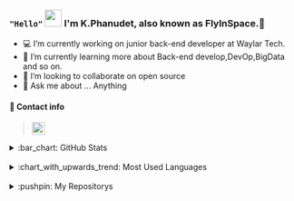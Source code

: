 ### `"Hello"` <img src="https://raw.githubusercontent.com/MartinHeinz/MartinHeinz/master/wave.gif" width="30px"> I'm K.Phanudet, also known as FlyInSpace.:rocket: 

* 💻 I’m currently working on junior back-end developer at Waylar Tech.
* 🌱 I’m currently learning more about Back-end develop,DevOp,BigData and so on.
* 👯 I’m looking to collaborate on open source
* 💬 Ask me about ... Anything




#### :postbox: Contact info  
>[<img align="center" alt="LinkedIn" width="22px" src="https://cdn.jsdelivr.net/npm/simple-icons@v3/icons/linkedin.svg" />][linkedin]
><br />


<details>
    <summary>:bar_chart: GitHub Stats</summary>
     <img align="center" alt="FlyInSpace's Github Stats" src="https://github-readme-stats.vercel.app/api?username=PhanudetFlyInSpace&count_private=true&show_icons=true&include_all_commits=true&theme=flag-india" />
</details>
<br />
<details>
    <summary>:chart_with_upwards_trend: Most Used Languages</summary>
     <img align="center" alt="FlyInSpace's Github Top Langs" src="https://github-readme-stats.vercel.app/api/top-langs/?username=PhanudetFlyInSpace&layout=compact&theme=vue" />
</details>
<br />
<details>
    <summary>:pushpin: My Repositorys</summary>
    <img align="center" alt="FlyInSpace's Github Readme Card" src="https://github-readme-stats.vercel.app/api/pin/?username=PhanudetFlyInSpace&repo=Bot-Line-Practice-Covid&theme=vue" />
</details>
<br />

[linkedin]: https://linkedin.com/in/kphanudet

